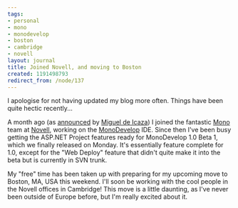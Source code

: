 ```yaml
---
tags:
- personal
- mono
- monodevelop
- boston
- cambridge
- novell
layout: journal
title: Joined Novell, and moving to Boston
created: 1191498793
redirect_from: /node/137
---
```

I apologise for not having updated my blog more often. Things have been quite hectic recently...

A month ago (as <a href="http://tirania.org/blog/archive/2007/Sep-03.html">announced</a> by <a href="http://tirania.org">Miguel de Icaza</a>) I joined the fantastic <a href="http://www.mono-project.com">Mono<a/> team at <a href="http://www.novell.com">Novell</a>, working on the <a href="http://monodevelop.com">MonoDevelop</a> IDE. Since then I've been busy getting the ASP.NET Project features ready for MonoDevelop 1.0 Beta 1, which we finally released on Monday. It's essentially feature complete for 1.0, except for the "Web Deploy" feature that didn't quite make it into the beta but is currently in SVN trunk.

My "free" time has been taken up with preparing for my upcoming move to Boston, MA, USA this weekend. I'll soon be working with the cool people in the Novell offices in Cambridge! This move is a little daunting, as I've never been outside of Europe before, but I'm really excited about it.
<!--break-->
